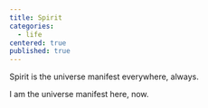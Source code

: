 ```yaml
---
title: Spirit
categories:
  - life
centered: true
published: true
---
```


Spirit
is
the
universe
manifest
everywhere,
always.

I
am
the
universe
manifest
here,
now.
